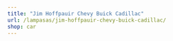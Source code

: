 ```yaml
---
title: "Jim Hoffpauir Chevy Buick Cadillac"
url: /lampasas/jim-hoffpauir-chevy-buick-cadillac/
shop: car
---
```

